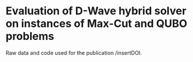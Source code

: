 # Evaluation of D-Wave hybrid solver on instances of Max-Cut and QUBO problems
Raw data and code used for the publication /insertDOI.
